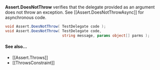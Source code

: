 **Assert.DoesNotThrow** verifies that the delegate provided as an argument 
does not throw an exception. See [[Assert.DoesNotThrowAsync]] for asynchronous code.

```C#
void Assert.DoesNotThrow( TestDelegate code );
void Assert.DoesNotThrow( TestDelegate code, 
                          string message, params object[] parms );
```

#### See also...
 * [[Assert.Throws]]
 * [[ThrowsConstraint]]
